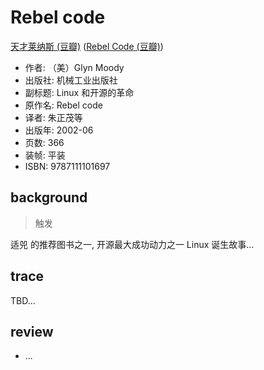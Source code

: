 # Rebel code
[天才莱纳斯 \(豆瓣\)](https://book.douban.com/subject/1074262/)
([Rebel Code \(豆瓣\)](https://book.douban.com/subject/1395563/))

- 作者: （美）Glyn Moody
- 出版社: 机械工业出版社
- 副标题: Linux 和开源的革命
- 原作名: Rebel code
- 译者: 朱正茂等
- 出版年: 2002-06
- 页数: 366
- 装帧: 平装
- ISBN: 9787111101697

## background
> 触发

适兕 的推荐图书之一,
开源最大成功动力之一 Linux 诞生故事...


## trace

TBD...

## review

- ...


